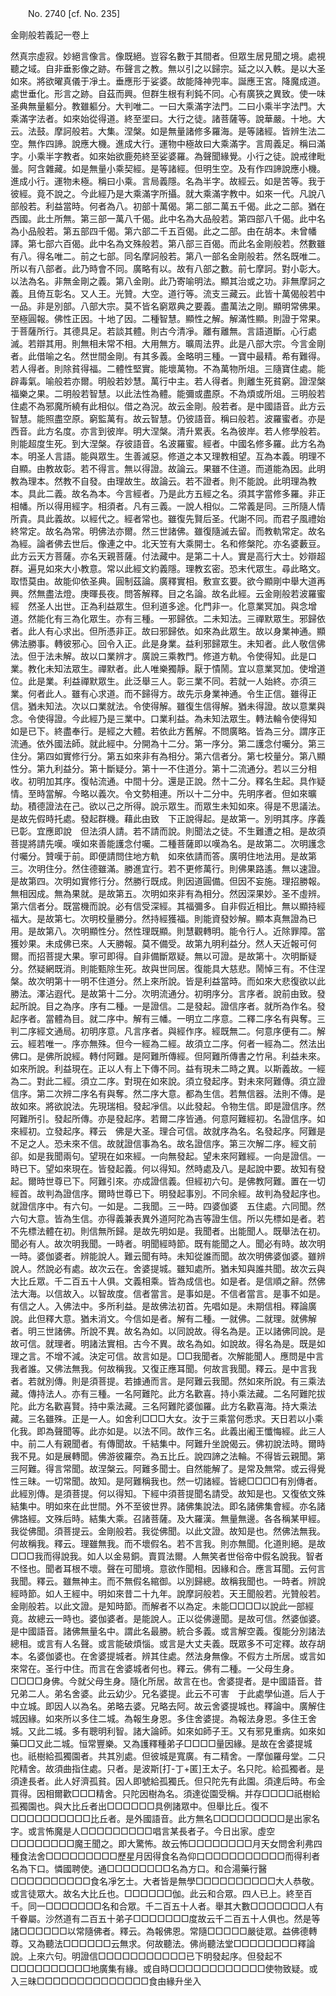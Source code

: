 ﻿　　No. 2740 [cf. No. 235]

金剛般若義記一卷上

然真宗虛寂。妙絕言像言。像既絕。豈容名數于其間者。但眾生居見聞之境。處視聽之域。自非垂影像之跡。布聲言之教。無以引之以歸宗。延之以入軼。是以大圣如來。將欲曜真儀于凈土。垂應形于娑婆。故能降神兜率。誕應王宮。降魔成道。處世垂化。形言之跡。自茲而興。但群生根有利鈍不同。心有廣狹之異致。使一味圣典無量軀分。教雖軀分。大判唯二。一曰大乘滿字法門。二曰小乘半字法門。大乘滿字法者。如來始從得道。終至埿曰。大行之徒。諸菩薩等。說華嚴。十地。大云。法鼓。摩訶般若。大集。涅槃。如是無量諸修多羅海。是等諸經。皆辨生法二空。無作四諦。說應大機。進成大行。運物中極故曰大乘滿字。言周義足。稱曰滿字。小乘半字教者。如來始欲鹿苑終至娑婆羅。為聲聞緣覺。小行之徒。說戒律毗曇。阿含雜藏。如是無量小乘契經。是等諸經。但明生空。及有作四諦說應小機。進成小行。運物未極。稱曰小乘。言局義隱。名為半字。故經云。如是苦等。我于彼經。竟不說之。今此經乃是大乘滿字所攝。就大乘滿字教中。如來一代。凡說八部般若。利益當時。何者為八。初部十萬偈。第二部二萬五千偈。此之二部。猶在西國。此土所無。第三部一萬八千偈。此中名為大品般若。第四部八千偈。此中名為小品般若。第五部四千偈。第六部二千五百偈。此之二部。由在胡本。未曾幡譯。第七部六百偈。此中名為文殊般若。第八部三百偈。而此名金剛般若。然數雖有八。得名唯二。前之七部。同名摩訶般若。第八一部名金剛般若。然名既唯二。所以有八部者。此乃時會不同。廣略有以。故有八部之數。前七摩訶。對小彰大。以法為名。非無金剛之義。第八金剛。此乃寄喻明法。顯其治或之功。非無摩訶之義。且倚互彰名。又人王。光贊。大空。道行等。流支三藏云。此皆十萬偈般若中一品。非是別部。八部大宗。莫不皆名窮眾典之要義。盡萬法之剛。顯明常佛果。至極圓報。佛性正因。十地了因。二種智慧。顯性之解。解滿性顯。則證于常果。于菩薩所行。其德具足。若談其體。則古今清凈。離有離無。言語道斷。心行處滅。若辯其用。則無相未常不相。大用無方。曠周法界。此是八部大宗。今言金剛者。此借喻之名。然世間金剛。有其多義。金略明三種。一寶中最精。希有難得。若人得者。則除貧得福。二體性堅實。能壞萬物。不為萬物所俎。三隨寶住處。能辟毒氣。喻般若亦爾。明般若妙慧。萬行中主。若人得者。則離生死貧窮。證涅槃福樂之果。二明般若智慧。以此法性為體。能彌或盡原。不為煩或所俎。三明般若住處不為邪魔所繞有此相似。借之為況。故云金剛。般若者。是中國語音。此方云智慧。能照盡空原。窮監萬有。故云智慧。仍彼語音。稱曰般若。波羅蜜者。亦是西音。此方名度。亦言到彼岸。明大涅槃。清升累表。名為彼岸。若人修學般若。則能超度生死。到大涅槃。存彼語音。名波羅蜜。經者。中國名修多羅。此方名為本。明圣人言語。能與眾生。生善滅惡。修道之本又理教相望。互為本義。明理不自顯。由教故彰。若不得言。無以得證。故論云。果雖不住道。而道能為因。此明教為理本。然教不自發。由理故生。故論云。若不證者。則不能說。此明理為教本。具此二義。故名為本。今言經者。乃是此方五經之名。須其字當修多羅。非正相幡。所以得用經字。相須者。凡有三義。一說人相似。二常義是同。三所隨人情所貴。具此義故。以經代之。經者常也。雖復先賢后圣。代謝不同。而君子風禮始終常定。故名為常。明佛法亦爾。然三世諸佛。雖復隨滅去留。而教軌常定。故名為經。論者佛去世后。像連之中。北天笠有大乘開士。名和修槃陀。亦名婆藪豆。此方云天方菩薩。亦名天親菩薩。付法藏中。是第二十人。實是高行大士。妙辯超群。遍見如來大小教意。常以此經文約義隱。理教玄密。恐末代眾生。尋此略文。取悟莫由。故能仰依圣典。圓制茲論。廣釋實相。敷宣玄要。欲今顯剛中舉大道再興。然無盡法燈。庚暉長夜。問答解釋。目之名論。故名此經。云金剛般若波羅蜜經　然圣人出世。正為利益眾生。但利道多途。化門非一。化意業冥加。與念增道。然能化有三為化眾生。亦有三種。一邪歸依。二未知法。三禪默眾生。邪歸依者。此人有心求出。但所憑非正。故曰邪歸依。如來為此眾生。故以身業神通。顯佛法勝事。轉彼邪心。回令入正。此是身業。益利邪歸眾生。未知者。此人敬信佛法。但于法未解。故以口業辨才。廣說三乘教門。修道方軌。令使得知。此是口業。教化未知法眾生。禪默者。此人唯樂獨靜。厭于憒鬧。宜以意業冥加。使增道位。此是業。利益禪默眾生。此泛舉三人。彰三業不同。若就一人始終。亦須三業。何者此人。雖有心求道。而不歸得方。故先示身業神通。令生正信。雖得正信。猶未知法。次以口業就法。令使得解。雖復生信得解。猶未得證。故以意業與念。令使得證。今此經乃是三業中。口業利益。為未知法眾生。轉法輪令使得知　如是已下。終盡奉行。是經之大體。若依此方舊解。不問廣略。皆為三分。謂序正流通。依外國法師。就此經中。分開為十二分。第一序分。第二護念付囑分。第三住分。第四如實修行分。第五如來非有為相分。第六信者分。第七校量分。第八顯性分。第九利益分。第十斷疑分。第十一不住道分。第十二流通分。若以三分相收。初明加其序。復帖流通。中間十分。還是正說。然十二分。釋名生起。具作疑情。至時當解。今略以義次。令文勢相連。所以十二分中。先明序者。但如來曠劫。積德證法在己。欲以己之所得。說示眾生。而眾生未知如來。得是不思議法。是故先假時托處。發起群機。藉此由致　下正說得起。是故第一。別明其序。序義已彰。宜應即說　但法須人請。若不請而說。則聞法之徒。不生難遭之相。是故須菩提將請先嘆。嘆如來善能護念付囑。二種菩薩即以嘆為名。是故第二。次明護念付囑分。贊嘆于前。即便請問住地方軌　如來依請而答。廣明住地法用。是故第三。次明住分。然住德雖滿。勝進宜行。若不更修萬行。則佛果路遙。無以速證。是故第四。次明如實修行分。然勝行既成。則因道圓備。但因不妄施。理招勝報。無相因成。無為果就。是故第五。次明如來非有為相分。然因深果妙。圣不虛辨。第六信者分。既當機而說。必有信受深經。其福彌多。自非假近相比。無以顯持經福大。是故第七。次明校量勝分。然持經獲福。則能資發妙解。顯本真無證為已用。是故第八。次明顯性分。然性理既顯。則慧觀轉明。能令行人。近除罪障。當獲妙果。未成佛已來。人天勝報。莫不備受。故第九明利益分。然人天近報可何爾。而招菩提大果。寧可即得。自非備斷眾疑。無以可證。是故第十。次明斷疑分。然疑網既消。則能甄除生死。故與世同居。復能具大慈悲。鬧悼三有。不住涅槃。故次明第十一明不住道分。然上來所說。皆是利益當時。而如來大悲復欲以此勝法。澤沾遐代。是故第十二分。次明流通分。初明序分。言序者。說前由致。發起所說。目之為序。序有二種。一是證信。二是發起。證信序者。就所為作名。發起序者。當體為目。就二序中。解有三幡。一明立二序意。二釋二序名有與奪。三判二序經文通局。初明序意。凡言序者。與經作序。經既無二。何意序便有二。解云。經若唯一。序亦無殊。但今一經為二經。故須立二序。何者一經為二。然法出佛口。是佛所說經。轉付阿難。是阿難所傳經。但阿難所傳書之竹帛。利益未來。如來所說。利益現在。正以人有上下傳不同。益有現未二時之異。以斯義故。一經為二。對此二經。須立二序。對現在如來說。須立發起序。對未來阿難傳。須立證信序。第二次辨二序名有與奪。然二序大意。都為生信。若無信器。法則不傳。是故如來。將欲說法。先現瑞相。發起凈信。以此發起。令物生信。即是證信序。然阿難所引。發起所傳。亦是發起序。若爾二序皆通。何意阿難經初。名證信序。如來經初。立發起序。釋云　佛是大圣。理合可信。故就序為名。名發起序。阿難是不足之人。恐未來不信。故就證信事為名。故名證信序。第三次解二序。經文前卻。如是我聞兩句。望現在如來經。一向無發起。望未來阿難經。一向是證信。一時已下。望如來現在。皆發起義。何以得知。然時處及八。是起說中要。故知有發起。爾時世尊已下。阿難引來。亦成證信義。但經初六句。是佛教阿難。置在一切經首。故判為證信序。爾時世尊已下。明發起事別。不同余經。故判為發起序也。就證信序中。有六句。一如是。二我聞。三一時。四婆伽婆　五住處。六同聞。然六句大意。皆為生信。亦得義兼表異外道阿陀為吉等證生信。所以先標如是者。若不先標法體在初。則信無所歸。是故先明如是。我聞者。出能聞人。既舉法在初。聞必有人。故次明我聞。一時者。明聞經時節。既有能聞之人。聞必有時。故次明一時。婆伽婆者。辨能說人。難云聞有時。未知從誰而聞。故次明佛婆伽婆。雖辨說人。然說必有處。故次云在。舍婆提城。雖知處所。猶未知與誰共聞。故次云與大比丘眾。千二百五十人俱。文義相乘。皆為成信也。如是者。是信順之辭。然佛法大海。以信故入。以智故度。信者當言。是事如是。不信者當言。是事不如是。有信之人。入佛法中。多所利益。是故佛法初首。先唱如是。未期信相。釋論廣說。此但釋大意。猶未消文。今信如是者。解有二種。一就佛。二就理。就佛解者。明三世諸佛。所說不異。故名為如。以同說故。得名為是。正以諸佛同說。是故可信。就理者。明諸法實相。古今不異。故名為如。如說故。得名為是。既是如理之言。不增不減。決定可信。故言如是。□□我聞者。次解能聞人。應問是中言我者誰。又佛法無我。何故稱我。又復正應耳聞。何故言我聞。釋云。是中言我者。若就別傳。則是須菩提。若據通而言。是阿難云我聞。然如來所說。有三乘法藏。傳持法人。亦有三種。一名阿難陀。此方名歡喜。持小乘法藏。二名阿難陀拔陀。此方名歡喜賢。持中乘法藏。三名阿難陀婆伽羅。此方名歡喜海。持大乘法藏。三名雖殊。正是一人。如舍利□□□大女。汝于三乘當何悉求。天日若以小乘化我。即為聲聞等。此亦如是。以法不同。故作三名。此義出阇王懺悔經。此三人中。前二人有親聞者。有傳聞故。千結集中。阿難升坐說偈云。佛初說法時。爾時我不見。如是展轉聞。佛游彼羅奈。為五比丘。說四諦之法輪。不得皆云親聞。第三阿難。得言常聞。故涅槃云。阿難多聞士。自然能解了。是常及無常。或云得覺性三昧。一切常聞。故知。是阿難稱我也。然一切諸經。皆總□□□□有別傳者。此經別傳。是須菩提。何以得知。下經中須菩提聞名請受。故知是也。又復依文殊結集中。明如來在此世間。外不至彼世界。諸佛集說法。即名諸佛集會經。亦名諸佛詻經。文殊后時。結集大乘。召諸菩薩。及大羅漢。無量無邊。各各稱某甲經。我從佛聞。須菩提云。金剛般若。我從佛聞。以此文證。故知是也。然佛法無我。何故稱我。釋云。理雖無我。而不壞假名。若不言我。則亦無聞。化道則絕。是故□□□我而得說我。如人以金易銅。賣買法爾。人無笑者世俗帝中假名說我。智者不怪也。聞者耳根不壞。聲在可聞境。意欲作聞相。因緣和合。應言耳聞。云何言我聞。釋云。雖無神主。而不無假名綰御。以別歸總。故稱我聞也。一時者。辨說經時節。如人王經中。明如來昔二十九年。說摩訶般若。天王聞般若。光贊般若。金剛般若。以此文證。是知時節。而解者不以為定。未能□□□□以說此一部經竟。故總云一時也。婆伽婆者。是能說人。正以從佛邊聞。是故可信。然婆伽婆。是中國語音。諸佛無量名中。謂此名最勝。統合多義。或言解空義。復能分別諸法總相。或言有人名聲。或言能破煩惱。或言是大丈夫義。既眾多不可定釋。故存胡本。名婆伽婆也。在舍婆提城者。辨其住處。然法身無像。不假方土所居。或言如來常在。圣行中住。而言在舍婆城者何也。釋云。佛有二種。一父母生身。□□□□身佛。今就父母生身。隨化所居。故言在也。舍婆提者。是中國語音。昔兄弟二人。弟名舍婆。此云幼少。兄名婆提。此云不可害　于此處學仙道。后人于中立城。即因人以為名。弟略去婆。兄略去阿。故云舍婆提城也。釋論中。廣解住城因緣。如來所以多住二城。為報生身恩。多住舍婆提。為報法身恩。多住王舍城。又此二城。多有聰明利智。諸大論師。如來如師子王。又有邪見重病。如來如藥□□又此二城。恒常豐樂。又為護釋種弟子□□□□量因緣。是故在舍婆提城也。祇樹給孤獨園者。共其別處。但彼城是寬廣。有二精舍。一摩伽羅母堂。二只陀精舍。故須曲指住處。只者。是波斯[打-丁+匿]王太子。名只陀。給孤獨者。是須達長者。此人好濟孤貧。因人即號給孤獨氏。但只陀先有此園。須達后時。布金買得。因相爾歡□□□精舍。只陀因樹為名。須達從園受稱。并存□□□□祇樹給孤獨園也。與大比丘者出□□□□□□具例諸眾中。但舉比丘。復不□□□□□□□□□□比丘者。是外國語音。此方無名□□□□□□□□□是出家名字。或言怖魔是人□□□□□□□□□唱言某長者子。今日出家。虛空□□□□□□□□魔王聞之。即大驚怖。故云怖□□□□□□□□月天女問舍利弗四種食法舍□□□□□□□□□歷星月因得食名為仰口□□□□□□□□□□而得利者名為下口。憐國聘使。通□□□□□□□□名為方口。和合湯藥行醫□□□□□□□□□□食名凈乞士。大者皆是無學□□□□□□□□□□大人恭敬。或言徒眾大。故名大比丘也。□□□□□□伽。此云和合眾。四人已上。終至百千。同一□□□□□□□名和合眾。千二百五十人者。舉其大數□□□□□□□人有千眷屬。沙然道有二百五十弟子□□□□□□□度故云千二百五十人俱也。然是等諸□□□□□□以常隨佛者。釋云。為報佛恩。常隨□□□□□嚴徒眾。益佛德轉尊。又為聽法□□□□□□云無求。何故聽法。佛尚聽法堂□□□□□□□□釋論說。上來六句。明證信□□□□□□□□□□□已下明發起序。但發起不□□□□□□□□□□地廣集有緣。或自時□□□□□□□□□□□□使物致疑。或入三昧□□□□□□□□□□□□□□食由緣升坐入
